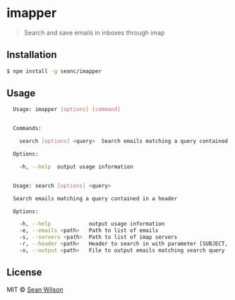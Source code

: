 # imapper
> Search and save emails in inboxes through imap

## Installation

```sh
$ npm install -g seanc/imapper
```

## Usage

```sh
  Usage: imapper [options] [command]


  Commands:

    search [options] <query>  Search emails matching a query contained in a header

  Options:

    -h, --help  output usage information
```

```sh

  Usage: search [options] <query>

  Search emails matching a query contained in a header

  Options:

    -h, --help            output usage information
    -e, --emails <path>   Path to list of emails
    -s, --servers <path>  Path to list of imap servers
    -r, --header <path>   Header to search in with parameter [SUBJECT, TO, FROM]
    -o, --output <path>   File to output emails matching search query
```

## License

MIT © [Sean Wilson](https://imsean.me)

